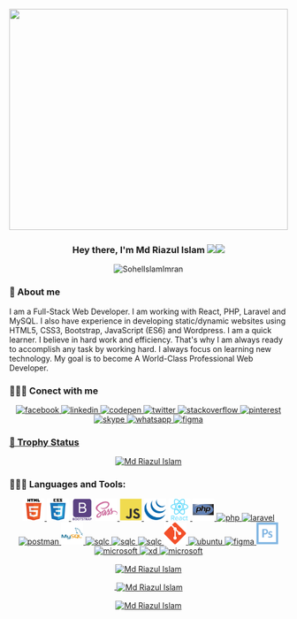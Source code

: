 <a href="#"><img width="100%" src="https://sohelislamimran.netlify.app/static/media/Developer.e0ed7fbf.svg" height="400px"/></a>

<h3 align="center">Hey there, I'm Md Riazul Islam <img src="https://media.giphy.com/media/hvRJCLFzcasrR4ia7z/giphy.gif" width="28"><img src="https://emojis.slackmojis.com/emojis/images/1531849430/4246/blob-sunglasses.gif?1531849430" width="28"/></h3>

<p align="center">
<img src="https://komarev.com/ghpvc/?username=SohelIslamImran&label=Profile%20views&color=0e75b6&style=flat" alt="SohelIslamImran" />
</p>

### 📖 About me

I am a Full-Stack Web Developer. I am working with React, PHP, Laravel and MySQL. I also have experience in developing static/dynamic websites using HTML5, CSS3, Bootstrap, JavaScript (ES6) and Wordpress. I am a quick learner. I believe in hard work and efficiency. That's why I am always ready to accomplish any task by working hard. I always focus on learning new technology. My goal is to become A World-Class Professional Web Developer. 

 ### 🕵🏻‍♂️ Conect with me
 
  <p align="center">
 <a href="https://www.facebook.com/WhoIsRiaz/" target="_blank"> <img src="https://www.vectorlogo.zone/logos/facebook/facebook-icon.svg" alt="facebook" width="30" height="30"/>
 <a href="https://www.linkedin.com/in/engr-riazulislam/" target="_blank"> <img src="https://www.vectorlogo.zone/logos/linkedin/linkedin-icon.svg" alt="linkedin" width="30" height="30"/>
  <a href="https://codepen.io/devriazul" target="_blank"> <img src="https://www.vectorlogo.zone/logos/codepen/codepen-icon.svg" alt="codepen" width="30" height="30"/>
 <a href="https://twitter.com/ReazRaaz" target="_blank"> <img src="https://www.vectorlogo.zone/logos/twitter/twitter-icon.svg" alt="twitter" width="30" height="30"/>
 <a href="overflow.com/users/16483163/md-riazul-islam" target="_blank"> <img src="https://www.vectorlogo.zone/logos/stackoverflow/stackoverflow-icon.svg" alt="stackoverflow" width="30" height="30"/>
  <a href="https://www.pinterest.com/rootriaz/_saved/" target="_blank"> <img src="https://www.vectorlogo.zone/logos/pinterest/pinterest-icon.svg" alt="pinterest" width="30" height="30"/>
  <a href="" target="_blank"> <img src="https://www.vectorlogo.zone/logos/skype/skype-icon.svg" alt="skype" width="30" height="30"/>
  <a href="" target="_blank"> <img src="https://www.vectorlogo.zone/logos/whatsapp/whatsapp-icon.svg" alt="whatsapp" width="30" height="30"/>
  <a href="https://www.figma.com/files/user/989569216476556595?fuid=989569216476556595" target="_blank"> <img src="https://www.vectorlogo.zone/logos/figma/figma-icon.svg" alt="figma" width="30" height="30"/>
  </p>
   
### 🤵 Trophy Status
   
<p align="center"> <a href="https://github.com/ryo-ma/github-profile-trophy"><img src="https://github-profile-trophy.vercel.app/?username=devriazul" alt="Md Riazul Islam" /></a> </p>

### 👨🏻‍💻 Languages and Tools:
<p align="center">
 <a href="https://www.w3.org/html/" target="_blank"> <img src="https://raw.githubusercontent.com/devicons/devicon/master/icons/html5/html5-original-wordmark.svg" alt="html5" width="40" height="40"/> </a> 
 <a href="https://www.w3schools.com/css/" target="_blank"> <img src="https://raw.githubusercontent.com/devicons/devicon/master/icons/css3/css3-original-wordmark.svg" alt="css3" width="40" height="40"/> </a>
<a href="https://getbootstrap.com" target="_blank"> <img src="https://raw.githubusercontent.com/devicons/devicon/master/icons/bootstrap/bootstrap-plain-wordmark.svg" alt="bootstrap" width="40" height="40"/></a>
 <a href="https://sass-lang.com" target="_blank"> <img src="https://raw.githubusercontent.com/devicons/devicon/master/icons/sass/sass-original.svg" alt="sass" width="40" height="40"/> </a> 
 <a href="https://developer.mozilla.org/en-US/docs/Web/JavaScript" target="_blank"> <img src="https://raw.githubusercontent.com/devicons/devicon/master/icons/javascript/javascript-original.svg" alt="javascript" width="40" height="40"/> </a> 
 <a href="https://developer.mozilla.org/en-US/docs/Web/JavaScript" target="_blank"> <img src="https://raw.githubusercontent.com/devicons/devicon/master/icons/jquery/jquery-original.svg" alt="jquery" width="40" height="40"/> </a> 
<a href="https://reactjs.org/" target="_blank"> <img src="https://raw.githubusercontent.com/devicons/devicon/master/icons/react/react-original-wordmark.svg" alt="react" width="40" height="40"/> </a> 
 <a href="https://www.php.net" target="_blank"> <img src="https://raw.githubusercontent.com/devicons/devicon/master/icons/php/php-original.svg" alt="php" width="40" height="40"/> </a> 
 <a href="https://www.php.net" target="_blank"> <img src="https://www.vectorlogo.zone/logos/wordpress/wordpress-icon.svg" alt="php" width="40" height="40"/> </a> 
 <a href="https://laravel.com/" target="_blank"> <img src="https://www.vectorlogo.zone/logos/laravel/laravel-icon.svg" alt="laravel" width="40" height="40"/> </a>
 <a href="https://postman.com" target="_blank"> <img src="https://www.vectorlogo.zone/logos/getpostman/getpostman-icon.svg" alt="postman" width="40" height="40"/> </a> 
<a href="https://www.mysql.com/" target="_blank"> <img src="https://raw.githubusercontent.com/devicons/devicon/master/icons/mysql/mysql-original-wordmark.svg" alt="mysql" width="40" height="40"/> </a>  
 <a href="https://www.sqlite.org/" target="_blank"> <img src="https://www.vectorlogo.zone/logos/sqlite/sqlite-icon.svg" alt="sqlc" width="40" height="40"/> </a>
  <a href="https://www.sqlite.org/" target="_blank"> <img src="https://www.vectorlogo.zone/logos/firebase/firebase-icon.svg" alt="sqlc" width="40" height="40"/> </a>
 <a href="https://www.sqlite.org/" target="_blank"> <img src="https://www.vectorlogo.zone/logos/github/github-tile.svg" alt="sqlc" width="40" height="40"/> </a>
 <a href="https://github.com" target="_blank"> <img src="https://raw.githubusercontent.com/devicons/devicon/master/icons/git/git-plain.svg" alt="git" width="40" height="40"/> </a> 
 <a href="https://ubuntu.com/" target="_blank"> <img src="https://raw.githubusercontent.com/gilbarbara/logos/804dc257b59e144eaca5bc6ffd16949752c6f789/logos/ubuntu.svg" alt="ubuntu" width="40" height="40"/> </a>
<a href="https://www.figma.com/" target="_blank"> <img src="https://www.vectorlogo.zone/logos/figma/figma-icon.svg" alt="figma" width="40" height="40"/> </a> 
<a href="https://www.photoshop.com/en" target="_blank"> <img src="https://raw.githubusercontent.com/devicons/devicon/master/icons/photoshop/photoshop-line.svg" alt="photoshop" width="40" height="40"/> </a>
 <a href="" target="_blank"> <img src="https://www.vectorlogo.zone/logos/adobe_illustrator/adobe_illustrator-icon.svg" alt="microsoft" width="40" height="40"/>
<a href="https://www.adobe.com/products/xd.html" target="_blank"> <img src="https://cdn.worldvectorlogo.com/logos/adobe-xd.svg" alt="xd" width="40" height="40"/> </a>
<!--  <a href="" target="_blank"> <img src="https://www.vectorlogo.zone/logos/linux/linux-icon.svg" alt="linux" width="40" height="40"/> -->
  <a href="" target="_blank"> <img src="https://www.vectorlogo.zone/logos/microsoft/microsoft-icon.svg" alt="microsoft" width="40" height="40"/>
  
   </p>

  

<p align="center"><img align="center" src="https://github-readme-stats.vercel.app/api/top-langs?username=devriazul&show_icons=true&locale=en&layout=compact" alt="Md Riazul Islam"/></br></p>
   
    

<p align="center">&nbsp;<img align="center" src="https://github-readme-stats.vercel.app/api?username=devriazul&show_icons=true&locale=en" alt="Md Riazul Islam"/ ></br></p>

    
   
<p align="center"><img align="center" src="https://github-readme-streak-stats.herokuapp.com/?user=devriazul&" alt="Md Riazul Islam" /></p>

